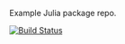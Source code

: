 Example Julia package repo.

[![Build Status](https://travis-ci.org/JuliaLang/Example.jl.png)](https://travis-ci.org/JuliaLang/Example.jl)
